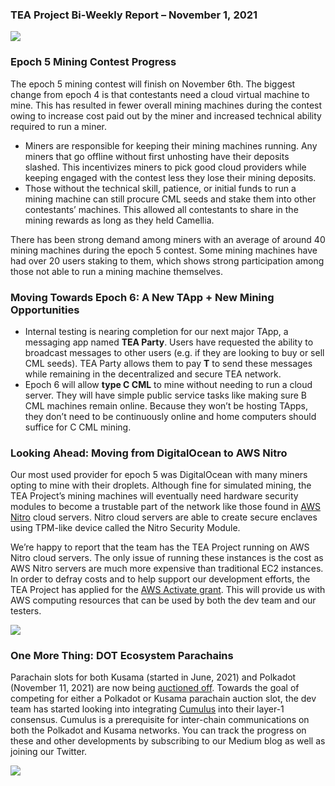 ### TEA Project Bi-Weekly Report – November 1, 2021

![](https://cdn-images-1.medium.com/max/1600/1*Y5m2S8POSFHovkNdAk8Enw.png)

### Epoch 5 Mining Contest Progress

The epoch 5 mining contest will finish on November 6th. The biggest change from epoch 4 is that contestants need a cloud virtual machine to mine. This has resulted in fewer overall mining machines during the contest owing to increase cost paid out by the miner and increased technical ability required to run a miner.

-   Miners are responsible for keeping their mining machines running. Any miners that go offline without first unhosting have their deposits slashed. This incentivizes miners to pick good cloud providers while keeping engaged with the contest less they lose their mining deposits.
-   Those without the technical skill, patience, or initial funds to run a mining machine can still procure CML seeds and stake them into other contestants’ machines. This allowed all contestants to share in the mining rewards as long as they held Camellia.

There has been strong demand among miners with an average of around 40 mining machines during the epoch 5 contest. Some mining machines have had over 20 users staking to them, which shows strong participation among those not able to run a mining machine themselves.

### Moving Towards Epoch 6: A New TApp + New Mining Opportunities

-   Internal testing is nearing completion for our next major TApp, a messaging app named **TEA Party**. Users have requested the ability to broadcast messages to other users (e.g. if they are looking to buy or sell CML seeds). TEA Party allows them to pay **T** to send these messages while remaining in the decentralized and secure TEA network.
-   Epoch 6 will allow **type C CML** to mine without needing to run a cloud server. They will have simple public service tasks like making sure B CML machines remain online. Because they won’t be hosting TApps, they don’t need to be continuously online and home computers should suffice for C CML mining.

### Looking Ahead: Moving from DigitalOcean to AWS Nitro

Our most used provider for epoch 5 was DigitalOcean with many miners opting to mine with their droplets. Although fine for simulated mining, the TEA Project’s mining machines will eventually need hardware security modules to become a trustable part of the network like those found in [AWS Nitro](https://aws.amazon.com/ec2/nitro/) cloud servers. Nitro cloud servers are able to create secure enclaves using TPM-like device called the Nitro Security Module. 

We’re happy to report that the team has the TEA Project running on AWS Nitro cloud servers. The only issue of running these instances is the cost as AWS Nitro servers are much more expensive than traditional EC2 instances. In order to defray costs and to help support our development efforts, the TEA Project has applied for the [AWS Activate grant](https://aws.amazon.com/activate/). This will provide us with AWS computing resources that can be used by both the dev team and our testers. 

![](https://cdn-images-1.medium.com/max/1600/1*sjcBeKZX_7NUj3o8p4DW8g.png)

### One More Thing: DOT Ecosystem Parachains

Parachain slots for both Kusama (started in June, 2021) and Polkadot (November 11, 2021) are now being [auctioned off](https://parachains.info/auctions). Towards the goal of competing for either a Polkadot or Kusama parachain auction slot, the dev team has started looking into integrating [Cumulus](https://github.com/paritytech/cumulus) into their layer-1 consensus. Cumulus is a prerequisite for inter-chain communications on both the Polkadot and Kusama networks. You can track the progress on these and other developments by subscribing to our Medium blog as well as joining our Twitter.

[![](https://cdn-images-1.medium.com/max/1600/1*yEPGm8CPEAZ7KW7pXtxslw.png)](https://twitter.com/intent/follow?original_referer=https%3A%2F%2Fpublish.twitter.com%2F%3FbuttonType%3DFollowButton%26query%3Dhttps%253A%252F%252Ftwitter.com%252Fchris_herd%26widget%3DButton&ref_src=twsrc%5Etfw&region=follow_link&screen_name=teaprojectorg&tw_p=followbutton)